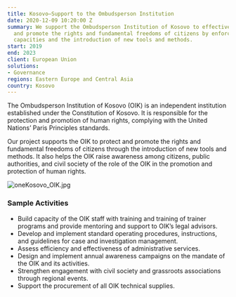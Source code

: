 ```yaml
---
title: Kosovo—Support to the Ombudsperson Institution
date: 2020-12-09 10:20:00 Z
summary: We support the Ombudsperson Institution of Kosovo to effectively protect
  and promote the rights and fundamental freedoms of citizens by enforcement of institutional
  capacities and the introduction of new tools and methods.
start: 2019
end: 2023
client: European Union
solutions:
- Governance
regions: Eastern Europe and Central Asia
country: Kosovo
---
```


The Ombudsperson Institution of Kosovo (OIK) is an independent institution established under the Constitution of Kosovo. It is responsible for the protection and promotion of human rights, complying with the United Nations’ Paris Principles standards.

Our project supports the OIK to protect and promote the rights and fundamental freedoms of citizens through the introduction of new tools and methods. It also helps the OIK raise awareness among citizens, public authorities, and civil society of the role of the OIK in the promotion and protection of human rights.

![oneKosovo_OIK.jpg](/uploads/oneKosovo_OIK.jpg)

### Sample Activities

* Build capacity of the OIK staff with training and training of trainer programs and provide mentoring and support to OIK’s legal advisors.
* Develop and implement standard operating procedures, instructions, and guidelines for case and investigation management.
* Assess efficiency and effectiveness of administrative services.
* Design and implement annual awareness campaigns on the mandate of the OIK and its activities.
* Strengthen engagement with civil society and grassroots associations through regional events.
* Support the procurement of all OIK technical supplies.